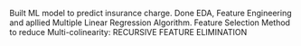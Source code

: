 Built ML model to predict insurance charge.
Done EDA, Feature Engineering and apllied Multiple Linear Regression Algorithm. 
Feature Selection Method to reduce Multi-colinearity: RECURSIVE FEATURE ELIMINATION

      
